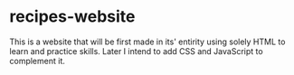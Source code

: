 # recipes-website
This is a website that will be first made in its' entirity using solely HTML to learn and practice skills. Later I intend to add CSS and JavaScript to complement it.
